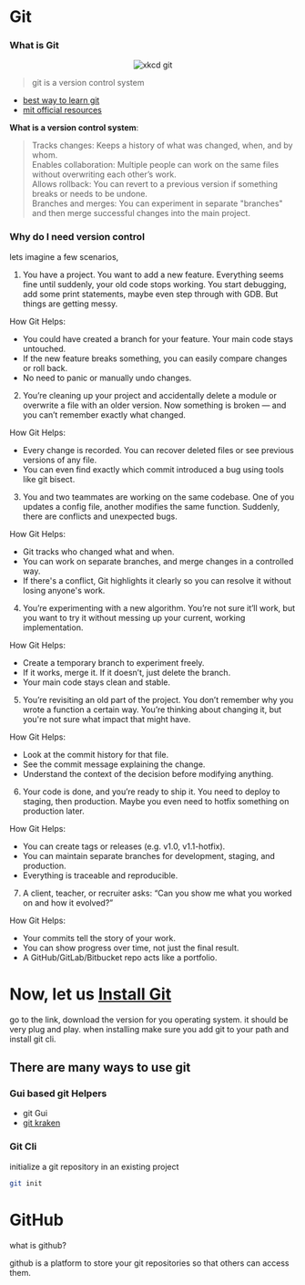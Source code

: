 # **Git**

### What is Git

<p align=center>
<img src="https://imgs.xkcd.com/comics/git.png" alt="xkcd git" />
</p>

> git is a version control system  

- [best way to learn git](https://git-scm.com/docs/gittutorial)
- [mit official resources](https://missing.csail.mit.edu/2020/version-control/)

**What is a version control system**:
> Tracks changes: Keeps a history of what was changed, when, and by whom.  
> Enables collaboration: Multiple people can work on the same files without overwriting each other’s work.  
> Allows rollback: You can revert to a previous version if something breaks or needs to be undone.  
> Branches and merges: You can experiment in separate "branches" and then merge successful changes into the main project.  

### **Why do I need version control**  

lets imagine a few scenarios,

1. You have a project. You want to add a new feature. Everything seems fine until suddenly, your old code stops working. You start debugging, add some print statements, maybe even step through with GDB. But things are getting messy.

How Git Helps:

- You could have created a branch for your feature. Your main code stays untouched.
- If the new feature breaks something, you can easily compare changes or roll back.
- No need to panic or manually undo changes.

2. You’re cleaning up your project and accidentally delete a module or overwrite a file with an older version. Now something is broken — and you can’t remember exactly what changed.

How Git Helps:

- Every change is recorded. You can recover deleted files or see previous versions of any file.
- You can even find exactly which commit introduced a bug using tools like git bisect.

3. You and two teammates are working on the same codebase. One of you updates a config file, another modifies the same function. Suddenly, there are conflicts and unexpected bugs.

How Git Helps:

- Git tracks who changed what and when.
- You can work on separate branches, and merge changes in a controlled way.
- If there's a conflict, Git highlights it clearly so you can resolve it without losing anyone's work.

4. You’re experimenting with a new algorithm. You’re not sure it’ll work, but you want to try it without messing up your current, working implementation.

How Git Helps:

- Create a temporary branch to experiment freely.
- If it works, merge it. If it doesn’t, just delete the branch.
- Your main code stays clean and stable.

5. You’re revisiting an old part of the project. You don’t remember why you wrote a function a certain way. You’re thinking about changing it, but you're not sure what impact that might have.

How Git Helps:

- Look at the commit history for that file.
- See the commit message explaining the change.
- Understand the context of the decision before modifying anything.

6. Your code is done, and you’re ready to ship it. You need to deploy to staging, then production. Maybe you even need to hotfix something on production later.

How Git Helps:

- You can create tags or releases (e.g. v1.0, v1.1-hotfix).
- You can maintain separate branches for development, staging, and production.
- Everything is traceable and reproducible.

7. A client, teacher, or recruiter asks: “Can you show me what you worked on and how it evolved?”

How Git Helps:

- Your commits tell the story of your work.
- You can show progress over time, not just the final result.
- A GitHub/GitLab/Bitbucket repo acts like a portfolio.

# Now, let us [Install Git](https://git-scm.com/downloads)

go to the link, download the version for you operating system.
it should be very plug and play. when installing make sure you add git to your path and install git cli.

## There are many ways to use git

### Gui based git Helpers

- git Gui
- [git kraken](https://www.gitkraken.com/git-client)

### Git Cli

initialize a git repository in an existing project

```bash
git init
```

# GitHub

what is github?  
  
github is a platform to store your git repositories so that others can access them.
